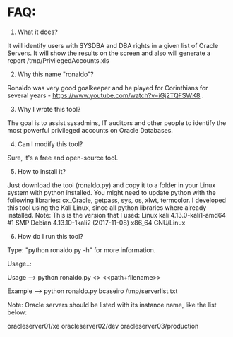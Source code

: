 # FAQ:

1) What it does?

It will identify users with SYSDBA and DBA rights in a given list of Oracle Servers. It will show the results on the screen and also will generate a report /tmp/PrivilegedAccounts.xls


2) Why this name "ronaldo"? 

Ronaldo was very good goalkeeper and he played for Corinthians for several years - https://www.youtube.com/watch?v=iGj2TQFSWK8 .


3) Why I wrote this tool?

The goal is to assist sysadmins, IT auditors and other people to identify the most powerful privileged accounts on Oracle Databases.


4) Can I modify this tool?

Sure, it's a free and open-source tool.


5) How to install it?

Just download the tool (ronaldo.py) and copy it to a folder in your Linux system with python installed. You might need to update python with the following libraries: cx_Oracle, getpass, sys, os,  xlwt, termcolor.
I developed this tool using the Kali Linux, since all python libraries where already installed.
Note: This is the version that I used: Linux kali 4.13.0-kali1-amd64 #1 SMP Debian 4.13.10-1kali2 (2017-11-08) x86_64 GNU/Linux


6) How do I run this tool?

Type: "python ronaldo.py -h" for more information.

Usage..: 

Usage   --> python ronaldo.py <<username>> <<path+filename>>

Example --> python ronaldo.py bcaseiro /tmp/serverlist.txt

Note: Oracle servers should be listed with its instance name, like the list below:

oracleserver01/xe
oracleserver02/dev
oracleserver03/production
